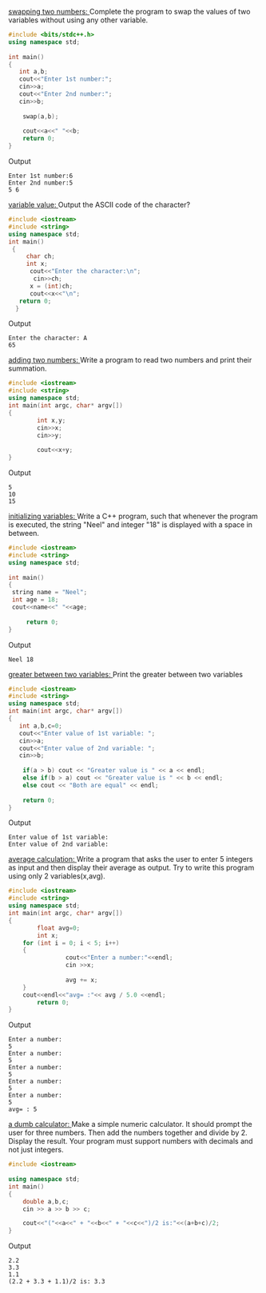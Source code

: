 [swapping two numbers: ]()
Complete the program to swap the values of two variables without using any other variable.
```cpp
#include <bits/stdc++.h>    
using namespace std;     
    
int main()    
{    
   int a,b;    
   cout<<"Enter 1st number:";    
   cin>>a;    
   cout<<"Enter 2nd number:";    
   cin>>b;    
    
    swap(a,b);
    
    cout<<a<<" "<<b;     
    return 0;    
}    
```

Output
```
Enter 1st number:6 
Enter 2nd number:5
5 6
```

[variable value: ]()
Output the ASCII code of the character?
```cpp
#include <iostream>   
#include <string>   
using namespace std;   
int main()  
 {  
     char ch;  
     int x;   
      cout<<"Enter the character:\n";  
       cin>>ch;  
      x = (int)ch;
      cout<<x<<"\n";  
   return 0;      
  }   
```

Output
```
Enter the character: A
65
```

[adding two numbers: ]()
Write a program to read two numbers and print their summation.
```cpp
#include <iostream>  
#include <string>  
using namespace std;  
int main(int argc, char* argv[])  
{ 
        int x,y;
        cin>>x;
        cin>>y;
        
        cout<<x+y;
}
```

Output
```
5
10
15
```

[initializing variables: ]()
Write a C++ program, such that whenever the program is executed, the string "Neel" and integer "18" is displayed with a space in between.
```cpp
#include <iostream> 
#include <string> 
using namespace std;
 
int main() 
{  
 string name = "Neel";
 int age = 18;
 cout<<name<<" "<<age;
 
     return 0; 
} 
```

Output
```
Neel 18
```

[greater between two variables: ]()
Print the greater between two variables
```cpp
#include <iostream>    
#include <string>    
using namespace std;    
int main(int argc, char* argv[])    
{    
   int a,b,c=0;    
   cout<<"Enter value of 1st variable: ";    
   cin>>a;    
   cout<<"Enter value of 2nd variable: ";    
   cin>>b;    
    
    if(a > b) cout << "Greater value is " << a << endl;
    else if(b > a) cout << "Greater value is " << b << endl;
    else cout << "Both are equal" << endl;
    
    return 0;
}    
```

Output
```
Enter value of 1st variable: 
Enter value of 2nd variable: 
```

[average calculation: ]()
Write a program that asks the user to enter 5 integers as input and then display their average as output. Try to write this program using only 2 variables(x,avg).
```cpp
#include <iostream>      
#include <string>      
using namespace std;      
int main(int argc, char* argv[])      
{       
        float avg=0;     
        int x;      
	for (int i = 0; i < 5; i++)      
	{    
                cout<<"Enter a number:"<<endl; 
                cin >>x;   
                
                avg += x;
	}      
	cout<<endl<<"avg= :"<< avg / 5.0 <<endl;     
        return 0;      
}     
```

Output
```
Enter a number:
5
Enter a number:
5
Enter a number:
5
Enter a number:
5
Enter a number:
5
avg= : 5
```

[a dumb calculator: ]()
Make a simple numeric calculator. It should prompt the user for three numbers. Then add the numbers together and divide by 2. Display the result. Your program must support numbers with decimals and not just integers.
```cpp
#include <iostream>
 
using namespace std;
int main()
{  
    double a,b,c;
    cin >> a >> b >> c;

    cout<<"("<<a<<" + "<<b<<" + "<<c<<")/2 is:"<<(a+b+c)/2;
}
```

Output
```
2.2
3.3
1.1
(2.2 + 3.3 + 1.1)/2 is: 3.3
```
